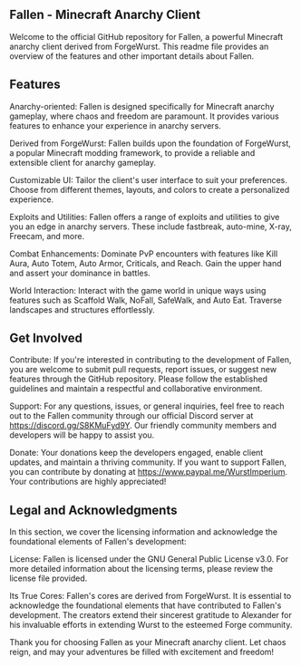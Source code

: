 ## Fallen - Minecraft Anarchy Client

Welcome to the official GitHub repository for Fallen, a powerful Minecraft anarchy client derived from ForgeWurst. This readme file provides an overview of the features and other important details about Fallen.

## Features
Anarchy-oriented: Fallen is designed specifically for Minecraft anarchy gameplay, where chaos and freedom are paramount. It provides various features to enhance your experience in anarchy servers.

Derived from ForgeWurst: Fallen builds upon the foundation of ForgeWurst, a popular Minecraft modding framework, to provide a reliable and extensible client for anarchy gameplay.

Customizable UI: Tailor the client's user interface to suit your preferences. Choose from different themes, layouts, and colors to create a personalized experience.

Exploits and Utilities: Fallen offers a range of exploits and utilities to give you an edge in anarchy servers. These include fastbreak, auto-mine, X-ray, Freecam, and more.

Combat Enhancements: Dominate PvP encounters with features like Kill Aura, Auto Totem, Auto Armor, Criticals, and Reach. Gain the upper hand and assert your dominance in battles.

World Interaction: Interact with the game world in unique ways using features such as Scaffold Walk, NoFall, SafeWalk, and Auto Eat. Traverse landscapes and structures effortlessly.

## Get Involved
Contribute: If you're interested in contributing to the development of Fallen, you are welcome to submit pull requests, report issues, or suggest new features through the GitHub repository. Please follow the established guidelines and maintain a respectful and collaborative environment.

Support: For any questions, issues, or general inquiries, feel free to reach out to the Fallen community through our official Discord server at https://discord.gg/S8KMuFyd9Y. Our friendly community members and developers will be happy to assist you.

Donate: Your donations keep the developers engaged, enable client updates, and maintain a thriving community. If you want to support Fallen, you can contribute by donating at https://www.paypal.me/WurstImperium. Your contributions are highly appreciated!

## Legal and Acknowledgments
In this section, we cover the licensing information and acknowledge the foundational elements of Fallen's development:

License: Fallen is licensed under the GNU General Public License v3.0. For more detailed information about the licensing terms, please review the license file provided.

Its True Cores: Fallen's cores are derived from ForgeWurst. It is essential to acknowledge the foundational elements that have contributed to Fallen's development. The creators extend their sincerest gratitude to Alexander for his invaluable efforts in extending Wurst to the esteemed Forge community.

Thank you for choosing Fallen as your Minecraft anarchy client. Let chaos reign, and may your adventures be filled with excitement and freedom!
